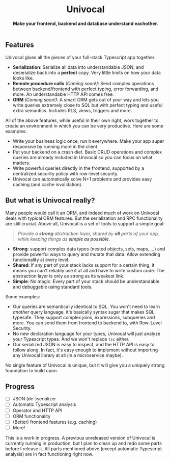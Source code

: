 
<center>
<h1>Univocal</h1>
<b>Make your frontend, backend and database understand eachother.</b>
<br></br>
</center>


## Features

Univocal glues all the pieces of your full-stack Typescript app together.

  - **Serialization**: Serialize all data into understandable JSON, and deserialize back into a **perfect** copy. Very little limits on how your data looks like.
  - **Remote procedure calls** _(Coming soon!)_: Send complex operations between backend/frontend with perfect typing, error forwarding, and more. An understandable HTTP API comes free.
  - **ORM** _(Coming soon!)_: A smart ORM gets out of your way and lets you write queries extremely close to SQL but with perfect typing and useful extra semantics. Includes RLS, views, triggers and more.

All of the above features, while useful in their own right, work together to create an environment in which you can be very productive. Here are some examples:

  - Write your business logic once, run it everywhere. Make your app super responsive by running more in the client.
  - Put your backend on a crash diet. Basic CRUD operations and complex queries are already included in Univocal so you can focus on what matters.
  - Write powerful queries directly in the frontend, supported by a centralized security policy with row-level security.
  - Univocal can automatically solve N+1 problems and provides easy caching (and cache invalidation).


<!-- ## Show me code

```ts
// TODO
``` -->


## But what is Univocal really?

Many people would call it an ORM, and indeed much of work on Univocal deals with typical ORM features. But the serialization and RPC functionality are still crucial. Above all, Univocal is a set of tools to support a simple goal:

> *Provide a **strong** abstraction layer, shared by **all** parts of your app, while keeping things as **simple as possible**.*

  - **Strong**: support complex data types (nested objects, sets, maps, ...) and provide powerful ways to query and mutate that data. Allow extending functionality at every level.
  - **Shared**: If any part of your stack lacks support for a certain thing, it means you can't reliably use it at all and have to write custom code. The abstraction layer is only as strong as its weakest link.
  - **Simple**: No magic. Every part of your stack should be understandable and debuggable using standard tools.

Some examples:

  - Our queries are semantically identical to SQL. You won't need to learn *another* query language, it's basically syntax sugar that makes SQL typesafe. They support complex joins, expressions, subqueries and more. You can send them from frontend to backend to, with Row-Level Security.
  - No new declaration language for your types, Univocal will just analyze your Typescript types. And we won't replace `tsc` either.
  - Our serialized JSON is easy to inspect, and the HTTP API is easy to follow along. In fact, it's easy enough to implement without importing any Univocal library at all (in a microservice maybe).

No single feature of Univocal is unique, but it will give you a uniquely strong foundation to build upon.


## Progress

- [ ] JSON (de-)serializer
- [ ] Automatic Typescript analysis
- [ ] Operator and HTTP API
- [ ] ORM functionality
- [ ] (Better) frontend features (e.g. caching)
- [ ] More!

This is a work in progress. A previous unreleased version of Univocal is currently running in production, but I plan to clean up and redo some parts before I release it. All parts mentioned above (except automatic Typescript analysis) are in fact functioning right now.


